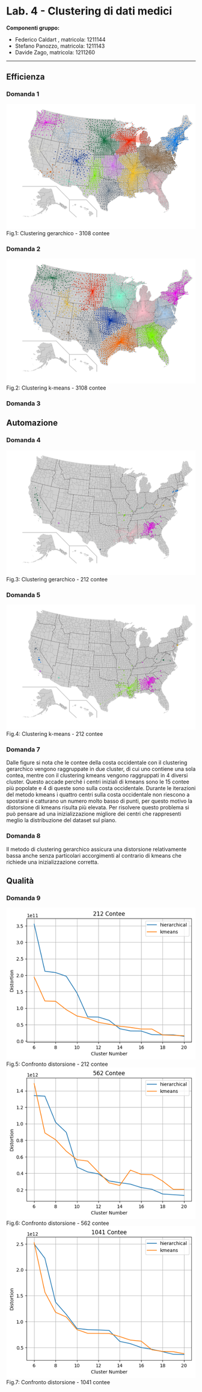 # Lab. 4 - Clustering di dati medici

**Componenti gruppo:**

- Federico Caldart , matricola: 1211144
- Stefano Panozzo, matricola: 1211143
- Davide Zago, matricola: 1211260
***

## Efficienza

### Domanda 1

<div class="outer">
    <div class="inner">
	 <img src="usa_gerarchico_3108.png"  />
	<figcaption>Fig.1: Clustering gerarchico - 3108 contee</figcaption>
    </div>
</div>

### Domanda 2

<div class="outer">
    <div class="inner">
	 <img src="usa_kmeans_3108.png"  />
	<figcaption>Fig.2: Clustering k-means - 3108 contee</figcaption>
    </div>
</div>

### Domanda 3

## Automazione

### Domanda 4

<div class="outer">
    <div class="inner">
	 <img src="usa_gerarchico_212.png"  />
	 <figcaption>Fig.3: Clustering gerarchico - 212 contee</figcaption>
    </div>
</div>

### Domanda 5

<div class="outer">
    <div class="inner">
	 <img src="usa_kmeans_212.png"  />
	<figcaption>Fig.4: Clustering k-means - 212 contee</figcaption>
    </div>
</div>

### Domanda 7
Dalle figure si nota che le contee della costa occidentale con il clustering gerarchico vengono raggruppate in due cluster, di cui uno contiene una sola contea, mentre con il clustering kmeans vengono raggruppati in 4 diversi cluster.
Questo accade perché i centri iniziali di kmeans sono le 15 contee più popolate e 4 di queste sono sulla costa occidentale. Durante le iterazioni del metodo kmeans i quattro centri sulla costa occidentale non riescono a spostarsi e catturano un numero molto basso di punti,
per questo motivo la distorsione di kmeans risulta più elevata.
Per risolvere questo problema si può pensare ad una inizializzazione migliore dei centri che rappresenti meglio la distribuzione
del dataset sul piano.

### Domanda 8
Il metodo di clustering gerarchico assicura una distorsione relativamente bassa anche senza particolari accorgimenti al contrario
di kmeans che richiede una inizializzazione corretta.

## Qualità

### Domanda 9

<img class="dist" src="Distorsione212.png"  />
<figcaption class="dist">Fig.5: Confronto distorsione - 212 contee</figcaption>

 <img class="dist" src="Distorsione562.png"  />
<figcaption class="dist">Fig.6: Confronto distorsione - 562 contee</figcaption>

 <img class="dist" src="Distorsione1041.png"  />
<figcaption class="dist"> Fig.7: Confronto distorsione - 1041 contee</figcaption>













